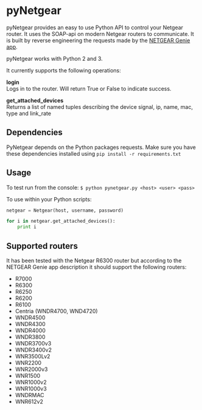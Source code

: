 pyNetgear
==============

pyNetgear provides an easy to use Python API to control your Netgear router. It uses the SOAP-api on modern Netgear routers to communicate. It is built by reverse engineering the requests made by the [NETGEAR Genie app](https://play.google.com/store/apps/details?id=com.dragonflow).

pyNetgear works with Python 2 and 3.

It currently supports the following operations:
 
**login**<br>
Logs in to the router. Will return True or False to indicate success.

**get_attached_devices**<br>
Returns a list of named tuples describing the device signal, ip, name, mac, type and link_rate 

Dependencies
------------

PyNetgear depends on the Python packages requests. Make sure you have these dependencies installed using `pip install -r requirements.txt`

Usage
-----
To test run from the console:
`$ python pynetgear.py <host> <user> <pass>`

To use within your Python scripts:
```python
netgear = Netgear(host, username, password)

for i in netgear.get_attached_devices():
    print i
```

Supported routers
-----------------
It has been tested with the Netgear R6300 router but according to the NETGEAR Genie app description it should support the following routers:

 * R7000
 * R6300
 * R6250
 * R6200
 * R6100
 * Centria (WNDR4700, WND4720)
 * WNDR4500
 * WNDR4300
 * WNDR4000
 * WNDR3800
 * WNDR3700v3
 * WNDR3400v2
 * WNR3500Lv2
 * WNR2200
 * WNR2000v3
 * WNR1500
 * WNR1000v2
 * WNR1000v3
 * WNDRMAC
 * WNR612v2

